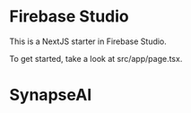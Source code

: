 # Firebase Studio

This is a NextJS starter in Firebase Studio.

To get started, take a look at src/app/page.tsx.
# SynapseAI
